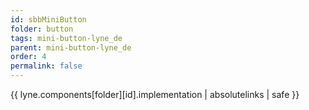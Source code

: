 ```yaml
---
id: sbbMiniButton
folder: button
tags: mini-button-lyne_de
parent: mini-button-lyne_de
order: 4
permalink: false  
---
```

{{ lyne.components[folder][id].implementation | absolutelinks | safe }}


